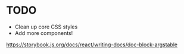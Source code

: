 # TODO
* Clean up core CSS styles
* Add more components!

https://storybook.js.org/docs/react/writing-docs/doc-block-argstable